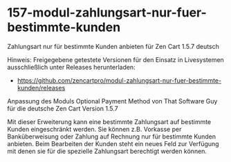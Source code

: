 # 157-modul-zahlungsart-nur-fuer-bestimmte-kunden
Zahlungsart nur für bestimmte Kunden anbieten für Zen Cart 1.5.7 deutsch

Hinweis: 
Freigegebene getestete Versionen für den Einsatz in Livesystemen ausschließlich unter Releases herunterladen:
* https://github.com/zencartpro/modul-zahlungsart-nur-fuer-bestimmte-kunden/releases

Anpassung des Moduls Optional Payment Method von That Software Guy für die deutsche Zen Cart Version 1.5.7

Mit dieser Erweiterung kann eine bestimmte Zahlungsart auf bestimmte Kunden eingeschränkt werden.
Sie können z.B. Vorkasse per Banküberweisung oder Zahlung auf Rechnung nur für bestimmte Kunden anbieten.
Beim Bearbeiten der Kunden steht ein neues Feld zur Verfügung mit denen sie für die spezielle Zahlungsart berechtigt werden können.
